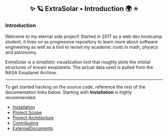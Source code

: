 <h2 style="text-align: center">✨ 🪐 ExtraSolar • Introduction 🌍 ⭐</h2>

### Introduction

Welcome to my eternal side project! Started in 2017 as a web dev bootcamp student, it lives on as progressive repository to learn more about software engineering as well as a tool to revisit my academic roots in math, physics and astronomy.

ExtraSolar is a simplistic visualization tool that roughly plots the orbital structures of known exoplanets. The actual data used is pulled from the NASA Exoplanet Archive.

---

To get started hacking on the source code, reference the rest of the documentation links below. Starting with **Installation** is highly recommended.

- [Installation](./02.installation.md)
- [Project Scope](./03.project-scope.md)
- [Project Architecture](./04.architecture.md)
- [Contributing](./05.contributing.md)
- [ExternalDocuments](./06.more-documentation.md)
